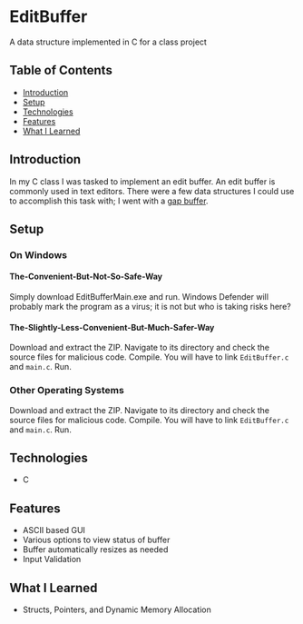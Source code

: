 # EditBuffer 

A data structure implemented in C for a class project

## Table of Contents
* [Introduction](#introduction)
* [Setup](#setup)
* [Technologies](#technologies)
* [Features](#features)
* [What I Learned](#what-i-learned)


## Introduction
In my C class I was tasked to implement an edit buffer. An edit buffer is commonly used in text editors. There were a few data structures I could use to accomplish this task with; I went with a <a href="https://en.wikipedia.org/wiki/Gap_buffer" target="_blank">gap buffer</a>.

## Setup
### On Windows
#### The-Convenient-But-Not-So-Safe-Way 
Simply download EditBufferMain.exe and run. Windows Defender will probably mark the program as a virus; it is not but who is taking risks here?    
#### The-Slightly-Less-Convenient-But-Much-Safer-Way
Download and extract the ZIP. Navigate to its directory and check the source files for malicious code. Compile. You will have to link `EditBuffer.c` and `main.c`. Run.

### Other Operating Systems
Download and extract the ZIP. Navigate to its directory and check the source files for malicious code. Compile. You will have to link `EditBuffer.c` and `main.c`. Run.

## Technologies
* C

## Features
* ASCII based GUI
* Various options to view status of buffer
* Buffer automatically resizes as needed
* Input Validation

## What I Learned
* Structs, Pointers, and Dynamic Memory Allocation



